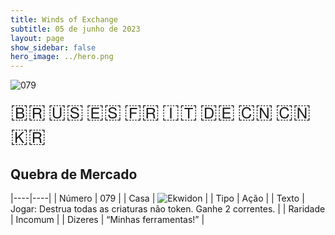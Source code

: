 ```yaml
---
title: Winds of Exchange
subtitle: 05 de junho de 2023
layout: page
show_sidebar: false
hero_image: ../hero.png
---
```


![079](https://mastervault-storage-prod.s3.amazonaws.com/media/card_front/pt/600_079_916d7f4ccfbd_pt.png)

<span title="Português" style="font-size: 32px;cursor: pointer;" onclick="javascript:document.querySelector('img[alt=\'079\']').src=document.querySelector('img[alt=\'079\']').src.replace(/card_front\/[^/]+/, 'card_front/pt').replace(/_[^/.0-9]+\.png/, '_pt.png')">🇧🇷</span>
<span title="English" style="font-size: 32px;cursor: pointer;" onclick="javascript:document.querySelector('img[alt=\'079\']').src=document.querySelector('img[alt=\'079\']').src.replace(/card_front\/[^/]+/, 'card_front/en').replace(/_[^/.0-9]+\.png/, '_en.png')">🇺🇸</span>
<span title="Español" style="font-size: 32px;cursor: pointer;" onclick="javascript:document.querySelector('img[alt=\'079\']').src=document.querySelector('img[alt=\'079\']').src.replace(/card_front\/[^/]+/, 'card_front/es').replace(/_[^/.0-9]+\.png/, '_es.png')">🇪🇸</span>
<span title="Français" style="font-size: 32px;cursor: pointer;" onclick="javascript:document.querySelector('img[alt=\'079\']').src=document.querySelector('img[alt=\'079\']').src.replace(/card_front\/[^/]+/, 'card_front/fr').replace(/_[^/.0-9]+\.png/, '_fr.png')">🇫🇷</span>
<span title="Italiano" style="font-size: 32px;cursor: pointer;" onclick="javascript:document.querySelector('img[alt=\'079\']').src=document.querySelector('img[alt=\'079\']').src.replace(/card_front\/[^/]+/, 'card_front/it').replace(/_[^/.0-9]+\.png/, '_it.png')">🇮🇹</span>
<span title="Deutsche" style="font-size: 32px;cursor: pointer;" onclick="javascript:document.querySelector('img[alt=\'079\']').src=document.querySelector('img[alt=\'079\']').src.replace(/card_front\/[^/]+/, 'card_front/de').replace(/_[^/.0-9]+\.png/, '_de.png')">🇩🇪</span>
<span title="简体中文" style="font-size: 32px;cursor: pointer;" onclick="javascript:document.querySelector('img[alt=\'079\']').src=document.querySelector('img[alt=\'079\']').src.replace(/card_front\/[^/]+/, 'card_front/zh-hans').replace(/_[^/.0-9]+\.png/, '_zh-hans.png')">🇨🇳</span>
<span title="繁體中文" style="font-size: 32px;cursor: pointer;" onclick="javascript:document.querySelector('img[alt=\'079\']').src=document.querySelector('img[alt=\'079\']').src.replace(/card_front\/[^/]+/, 'card_front/zh-hant').replace(/_[^/.0-9]+\.png/, '_zh-hant.png')">🇨🇳</span>
<span title="한국어" style="font-size: 32px;cursor: pointer;" onclick="javascript:document.querySelector('img[alt=\'079\']').src=document.querySelector('img[alt=\'079\']').src.replace(/card_front\/[^/]+/, 'card_front/ko').replace(/_[^/.0-9]+\.png/, '_ko.png')">🇰🇷</span>

## Quebra de Mercado

|----|----|
| Número | 079 |
| Casa | ![Ekwidon](https://archonarcana.com/images/thumb/3/31/Ekwidon.png/25px-Ekwidon.png "Ekwidon") |
| Tipo | Ação |
| Texto | Jogar: Destrua todas as criaturas não token. Ganhe 2 correntes. |
| Raridade | Incomum |
| Dizeres | “Minhas ferramentas!” |
